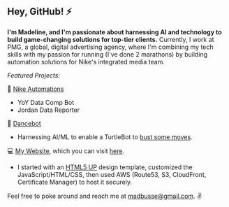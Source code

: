 ## Hey, GitHub! ⚡

**I'm Madeline, and I'm passionate about harnessing AI and technology to build game-changing solutions for top-tier clients.** Currently, I work at PMG, a global, digital advertising agency, where I'm combining my tech skills with my passion for running (I've done 2 marathons) by building automation solutions for Nike's integrated media team. 

_Featured Projects:_

👟 [Nike Automations](https://github.com/madbusse/nike_automations)
- YoY Data Comp Bot
- Jordan Data Reporter

🦾 [Dancebot](https://github.com/madbusse/dancebot)
- Harnessing AI/ML to enable a TurtleBot to [bust some moves](https://www.youtube.com/watch?v=dN4DkEUt5Js).

💻 [My Website](https://github.com/madbusse/website), which you can visit [here](https://madbusse.com).
- I started with an [HTML5 UP](https://html5up.net) design template, customized the JavaScript/HTML/CSS, then used AWS (Route53, S3, CloudFront, Certificate Manager) to host it securely. 

Feel free to poke around and reach me at madbusse@gmail.com. ✌️
